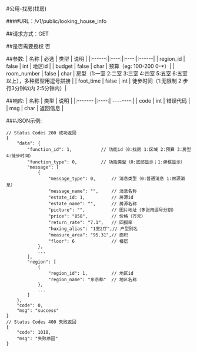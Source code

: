 #公用-找房(找房)

####URL：/v1/public/looking_house_info

##请求方式：GET

##是否需要授权
否

##参数:
| 名称 | 必选 | 类型 | 说明 |
|:------:|:----:|:----:|:------|
| region_id | false | int | 地区id |
| budget | false | char | 预算（eg: 100-200 0-*）|
| room_number | false | char | 房型（1:一室 2:二室 3:三室 4:四室 5:五室 6:五室以上），多种房型用逗号拼接 |
| foot_time | false | int | 徒步时间（1:无限制 2:步行3分钟以内 2:5分钟内）|

##响应:
| 名称  | 类型  | 说明 |
|:------- |:----:| --------:|
| code    | int  |  错误代码 |
| msg     | char |  返回信息 |

###JSON示例:
```
// Status Codes 200 成功返回
{
    "data": {
        "function_id": 1,           // 功能id（0:找房 1:区域 2:预算 3:房型 4:徒步时间）
        "function_type": 0,         // 功能类型（0:底部显示；1:弹框显示）
        "message": [
            {
                "message_type": 0,      // 消息类型（0:普通消息 1:房源消息）
                "message_name": "",     // 消息名称
                "estate_id: 1,          // 房源id
                "estate_name": "",      // 房源名称
                "picture": "",          // 图片地址（多张用逗号分割）
                "price": "858",         // 价格（万元）
                "return_rate": "7.1",   // 回报率
                "huxing_alias": "1室2厅",// 户型别名
                "measure_area": "95.31",// 面积
                "floor": 6              // 楼层
            },
            ...
        ],
        "region": [
            {
                "region_id": 1,         // 地区id
                "region_name": "东京都"  // 地区名称
            },
            ...
        ]
    },
    "code": 0,
    "msg": "success"
}
// Status Codes 400 失败返回
{
    "code": 1010,
    "msg": "失败原因"
}
```